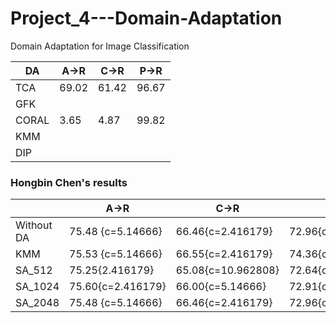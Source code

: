 # Project_4---Domain-Adaptation
Domain Adaptation for Image Classification

| DA | A->R | C->R | P->R |
|-|-|-|-|
| TCA | 69.02 | 61.42 | 96.67 |
| GFK ||||
| CORAL | 3.65 | 4.87 | 99.82 |
| KMM ||||
| DIP ||||

### Hongbin Chen's results
|            | A->R              | C->R               | P->R               |
| ---------- | ----------------- | ------------------ | ------------------ |
| Without DA | 75.48 {c=5.14666} | 66.46{c=2.416179}  | 72.96{c=5.14666}   |
| KMM        | 75.53 {c=5.14666} | 66.55{c=2.416179}  | 74.36{c=0.5325205} |
| SA_512     | 75.25{2.416179}   | 65.08{c=10.962808} | 72.64{c=5.14666}   |
| SA_1024    | 75.60{c=2.416179} | 66.00{c=5.14666}   | 72.91{c=5.14666}   |
| SA_2048    | 75.48 {c=5.14666} | 66.46{c=2.416179}  | 72.96{c=5.14666}   |
